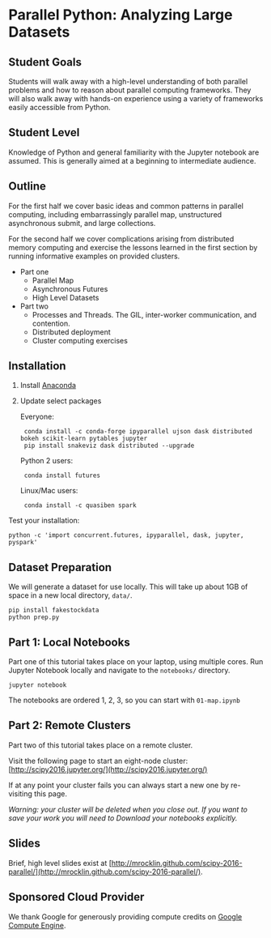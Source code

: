 # Parallel Python: Analyzing Large Datasets


## Student Goals

Students will walk away with a high-level understanding of both parallel
problems and how to reason about parallel computing frameworks.  They will also
walk away with hands-on experience using a variety of frameworks easily
accessible from Python.


## Student Level

Knowledge of Python and general familiarity with the Jupyter notebook are
assumed.  This is generally aimed at a beginning to intermediate audience.


## Outline

For the first half we cover basic ideas and common patterns in parallel
computing, including embarrassingly parallel map, unstructured asynchronous
submit, and large collections.

For the second half we cover complications arising from distributed memory
computing and exercise the lessons learned in the first section by running
informative examples on provided clusters.

- Part one
    - Parallel Map
    - Asynchronous Futures
    - High Level Datasets
- Part two
    - Processes and Threads.  The GIL, inter-worker communication, and contention.
    - Distributed deployment
    - Cluster computing exercises

## Installation

1. Install [Anaconda](https://www.continuum.io/downloads)
2. Update select packages

    Everyone:

        conda install -c conda-forge ipyparallel ujson dask distributed bokeh scikit-learn pytables jupyter
        pip install snakeviz dask distributed --upgrade

    Python 2 users:

        conda install futures

    Linux/Mac users:

        conda install -c quasiben spark

Test your installation:

    python -c 'import concurrent.futures, ipyparallel, dask, jupyter, pyspark'


## Dataset Preparation

We will generate a dataset for use locally.  This will take up about 1GB of
space in a new local directory, `data/`.

    pip install fakestockdata
    python prep.py


## Part 1: Local Notebooks

Part one of this tutorial takes place on your laptop, using multiple cores.
Run Jupyter Notebook locally and navigate to the `notebooks/` directory.

    jupyter notebook

The notebooks are ordered 1, 2, 3, so you can start with `01-map.ipynb`


## Part 2: Remote Clusters

Part two of this tutorial takes place on a remote cluster.

Visit the following page to start an eight-node cluster:
[http://scipy2016.jupyter.org/](http://scipy2016.jupyter.org/)

If at any point your cluster fails you can always start a new one by
re-visiting this page.

*Warning: your cluster will be deleted when you close
out.  If you want to save your work you will need to *Download* your notebooks
explicitly.*


## Slides

Brief, high level slides exist at
[http://mrocklin.github.com/scipy-2016-parallel/](http://mrocklin.github.com/scipy-2016-parallel/).


## Sponsored Cloud Provider

We thank Google for generously providing compute credits on
[Google Compute Engine](https://cloud.google.com/compute/).
